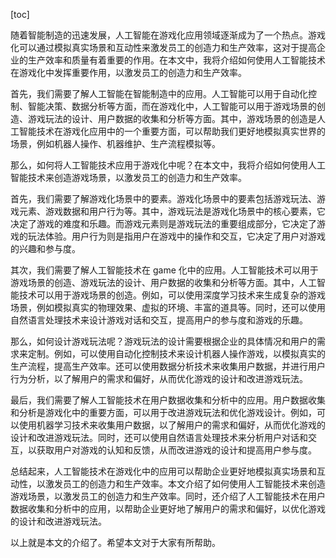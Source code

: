
[toc]                    
                
                
随着智能制造的迅速发展，人工智能在游戏化应用领域逐渐成为了一个热点。游戏化可以通过模拟真实场景和互动性来激发员工的创造力和生产效率，这对于提高企业的生产效率和质量有着重要的作用。在本文中，我将介绍如何使用人工智能技术在游戏化中发挥重要作用，以激发员工的创造力和生产效率。

首先，我们需要了解人工智能在智能制造中的应用。人工智能可以用于自动化控制、智能决策、数据分析等方面，而在游戏化中，人工智能可以用于游戏场景的创造、游戏玩法的设计、用户数据的收集和分析等方面。其中，游戏场景的创造是人工智能技术在游戏化应用中的一个重要方面，可以帮助我们更好地模拟真实世界的场景，例如机器人操作、机器维护、生产流程模拟等。

那么，如何将人工智能技术应用于游戏化中呢？在本文中，我将介绍如何使用人工智能技术来创造游戏场景，以激发员工的创造力和生产效率。

首先，我们需要了解游戏化场景中的要素。游戏化场景中的要素包括游戏玩法、游戏元素、游戏数据和用户行为等。其中，游戏玩法是游戏化场景中的核心要素，它决定了游戏的难度和乐趣。而游戏元素则是游戏玩法的重要组成部分，它决定了游戏的玩法体验。用户行为则是指用户在游戏中的操作和交互，它决定了用户对游戏的兴趣和参与度。

其次，我们需要了解人工智能技术在 game 化中的应用。人工智能技术可以用于游戏场景的创造、游戏玩法的设计、用户数据的收集和分析等方面。其中，人工智能技术可以用于游戏场景的创造。例如，可以使用深度学习技术来生成复杂的游戏场景，例如模拟真实的物理效果、虚拟的环境、丰富的道具等。同时，还可以使用自然语言处理技术来设计游戏对话和交互，提高用户的参与度和游戏的乐趣。

那么，如何设计游戏玩法呢？游戏玩法的设计需要根据企业的具体情况和用户的需求来定制。例如，可以使用自动化控制技术来设计机器人操作游戏，以模拟真实的生产流程，提高生产效率。还可以使用数据分析技术来收集用户数据，并进行用户行为分析，以了解用户的需求和偏好，从而优化游戏的设计和改进游戏玩法。

最后，我们需要了解人工智能技术在用户数据收集和分析中的应用。用户数据收集和分析是游戏化中的重要方面，可以用于改进游戏玩法和优化游戏设计。例如，可以使用机器学习技术来收集用户数据，以了解用户的需求和偏好，从而优化游戏的设计和改进游戏玩法。同时，还可以使用自然语言处理技术来分析用户对话和交互，以获取用户对游戏的认知和反馈，从而改进游戏的设计和提高用户参与度。

总结起来，人工智能技术在游戏化中的应用可以帮助企业更好地模拟真实场景和互动性，以激发员工的创造力和生产效率。本文介绍了如何使用人工智能技术来创造游戏场景，以激发员工的创造力和生产效率。同时，还介绍了人工智能技术在用户数据收集和分析中的应用，以帮助企业更好地了解用户的需求和偏好，以优化游戏的设计和改进游戏玩法。

以上就是本文的介绍了。希望本文对于大家有所帮助。

